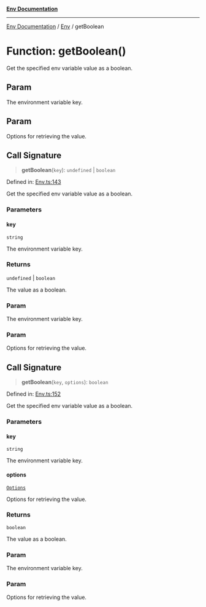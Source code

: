 [**Env Documentation**](../../README.md)

***

[Env Documentation](../../README.md) / [Env](../README.md) / getBoolean

# Function: getBoolean()

Get the specified env variable value as a boolean.

## Param

The environment variable key.

## Param

Options for retrieving the value.

## Call Signature

> **getBoolean**(`key`): `undefined` \| `boolean`

Defined in: [Env.ts:143](https://github.com/stonemjs/env/blob/23fb7680a09f87fe5357fe99ea6eb16187d6b1f8/src/Env.ts#L143)

Get the specified env variable value as a boolean.

### Parameters

#### key

`string`

The environment variable key.

### Returns

`undefined` \| `boolean`

The value as a boolean.

### Param

The environment variable key.

### Param

Options for retrieving the value.

## Call Signature

> **getBoolean**(`key`, `options`): `boolean`

Defined in: [Env.ts:152](https://github.com/stonemjs/env/blob/23fb7680a09f87fe5357fe99ea6eb16187d6b1f8/src/Env.ts#L152)

Get the specified env variable value as a boolean.

### Parameters

#### key

`string`

The environment variable key.

#### options

[`Options`](../../declarations/interfaces/Options.md)

Options for retrieving the value.

### Returns

`boolean`

The value as a boolean.

### Param

The environment variable key.

### Param

Options for retrieving the value.
